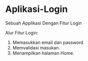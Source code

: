 # Aplikasi-Login
Sebuah Applikasi Dengan Fitur Login

Alur Fitur Login:
1. Memasukkan email dan password
2. Memvalidasi masukan.
3. Menampilkan halaman Home.
